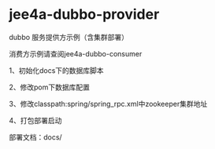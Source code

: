 # jee4a-dubbo-provider
dubbo 服务提供方示例（含集群部署）

消费方示例请查阅jee4a-dubbo-consumer

1、初始化docs下的数据库脚本

2、修改pom下数据库配置

3、修改classpath:spring/spring_rpc.xml中zookeeper集群地址

4、打包部署启动

部署文档：docs/
